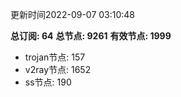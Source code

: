 更新时间2022-09-07 03:10:48

**总订阅: 64**
**总节点: 9261**
**有效节点: 1999**
- trojan节点: 157
- v2ray节点: 1652
- ss节点: 190
